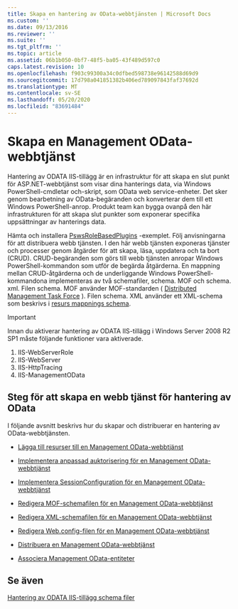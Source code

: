 ```yaml
---
title: Skapa en hantering av OData-webbtjänsten | Microsoft Docs
ms.custom: ''
ms.date: 09/13/2016
ms.reviewer: ''
ms.suite: ''
ms.tgt_pltfrm: ''
ms.topic: article
ms.assetid: 06b1b050-0bf7-48f5-ba05-43f489d597c0
caps.latest.revision: 10
ms.openlocfilehash: f903c99300a34c0dfbed598738e96142588d69d9
ms.sourcegitcommit: 17d798a041851382b406ed789097843faf37692d
ms.translationtype: MT
ms.contentlocale: sv-SE
ms.lasthandoff: 05/20/2020
ms.locfileid: "83691484"
---
```

# <a name="creating-a-management-odata-web-service"></a>Skapa en Management OData-webbtjänst

Hantering av ODATA IIS-tillägg är en infrastruktur för att skapa en slut punkt för ASP.NET-webbtjänst som visar dina hanterings data, via Windows PowerShell-cmdletar och-skript, som OData web service-enheter. Det sker genom bearbetning av OData-begäranden och konverterar dem till ett Windows PowerShell-anrop. Produkt team kan bygga ovanpå den här infrastrukturen för att skapa slut punkter som exponerar specifika uppsättningar av hanterings data.

Hämta och installera [PswsRoleBasedPlugins](https://code.msdn.microsoft.com:443/windowsdesktop/PswsRoleBasedPlugins-9c79b75a) -exemplet. Följ anvisningarna för att distribuera webb tjänsten. I den här webb tjänsten exponeras tjänster och processer genom åtgärder för att skapa, läsa, uppdatera och ta bort (CRUD). CRUD-begäranden som görs till webb tjänsten anropar Windows PowerShell-kommandon som utför de begärda åtgärderna. En mappning mellan CRUD-åtgärderna och de underliggande Windows PowerShell-kommandona implementeras av två schemafiler, schema. MOF och schema. xml. Filen schema. MOF använder MOF-standarden ( [Distributed Management Task Force](https://www.dmtf.org/) ). Filen schema. XML använder ett XML-schema som beskrivs i [resurs mappnings schema](./resource-mapping-schema.md).

> [!IMPORTANT]
> Innan du aktiverar hantering av ODATA IIS-tillägg i Windows Server 2008 R2 SP1 måste följande funktioner vara aktiverade.
>
> 1. IIS-WebServerRole
> 2. IIS-WebServer
> 3. IIS-HttpTracing
> 4. IIS-ManagementOData

## <a name="steps-for-creating-a-management-odata-web-service"></a>Steg för att skapa en webb tjänst för hantering av OData

I följande avsnitt beskrivs hur du skapar och distribuerar en hantering av OData-webbtjänsten.

- [Lägga till resurser till en Management OData-webbtjänst](./adding-resources-to-a-management-odata-web-service.md)

- [Implementera anpassad auktorisering för en Management OData-webbtjänst](./implementing-custom-authorization-for-a-management-odata-web-service.md)

- [Implementera SessionConfiguration för en Management OData-webbtjänst](./implementing-sessionconfiguration-for-a-management-odata-web-service.md)

- [Redigera MOF-schemafilen för en Management OData-webbtjänst](./authoring-the-mof-schema-file-for-a-management-odata-web-service.md)

- [Redigera XML-schemafilen för en Management OData-webbtjänst](./authoring-the-xml-schema-file-for-a-management-odata-web-service.md)

- [Redigera Web.config-filen för en Management OData-webbtjänst](./authoring-the-web-config-file-for-a-management-odata-web-service.md)

- [Distribuera en Management OData-webbtjänst](./deploying-a-management-odata-web-service.md)

- [Associera Management OData-entiteter](./associating-management-odata-entities.md)

## <a name="see-also"></a>Se även

[Hantering av ODATA IIS-tillägg schema filer](./management-odata-iis-extension-schema-files.md)
